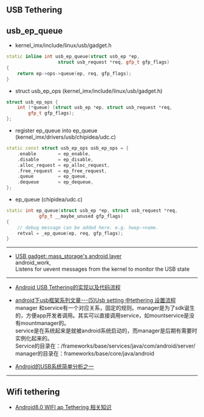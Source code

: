 ## USB Tethering





## usb_ep_queue
* kernel_imx/include/linux/usb/gadget.h
```cpp
static inline int usb_ep_queue(struct usb_ep *ep,
                   struct usb_request *req, gfp_t gfp_flags)
{
    return ep->ops->queue(ep, req, gfp_flags);
}
```
* struct usb_ep_ops (kernel_imx/include/linux/usb/gadget.h)
```cpp
struct usb_ep_ops {
    int (*queue) (struct usb_ep *ep, struct usb_request *req,
        gfp_t gfp_flags);
};
```

* register ep_queue into ep_queue (kernel_imx/drivers/usb/chipidea/udc.c)
```cpp
static const struct usb_ep_ops usb_ep_ops = {
    .enable        = ep_enable,
    .disable       = ep_disable,
    .alloc_request = ep_alloc_request,
    .free_request  = ep_free_request,
    .queue         = ep_queue,
    .dequeue       = ep_dequeue,
};
```
* ep_queue (chipidea/udc.c)
```cpp
static int ep_queue(struct usb_ep *ep, struct usb_request *req,
            gfp_t __maybe_unused gfp_flags)
{
    // debug message can be added here. e.g. hwep->name.
    retval = _ep_queue(ep, req, gfp_flags);
}
```

--------------------------------------------------------------

* [USB gadget: mass_storage's android layer](http://www.dayexie.com/detail1824395.html)   
android_work,     
Listens for uevent messages from the kernel to monitor the USB state




--------------------------------------------------------------

* [Android USB Tethering的实现以及代码流程](https://blog.csdn.net/seuduck/article/details/11178859)

* [android下usb框架系列文章---(5)Usb setting 中tethering 设置流程](https://blog.csdn.net/u011279649/article/details/17420355)  
manager 和service有一个对应关系，固定的规则。manager是为了sdk诞生的，方便app开发者调用。其实可以直接调用service，如mountservice是没有mountmanager的。   
service是在系统起来是就被android系统启动的，而manager是后期有需要时实例化起来的。   
Service的目录在：/frameworks/base/services/java/com/android/server/   
manager的目录在：frameworks/base/core/java/android   


* [Android的USB系统简单分析之一](https://www.jianshu.com/p/b267c5cedfa9)




--------------------------------------------------------------
## Wifi tethering

* [Android8.0 WIFI ap Tethering 相关知识](https://blog.csdn.net/Aaron121314/article/details/78538852)



